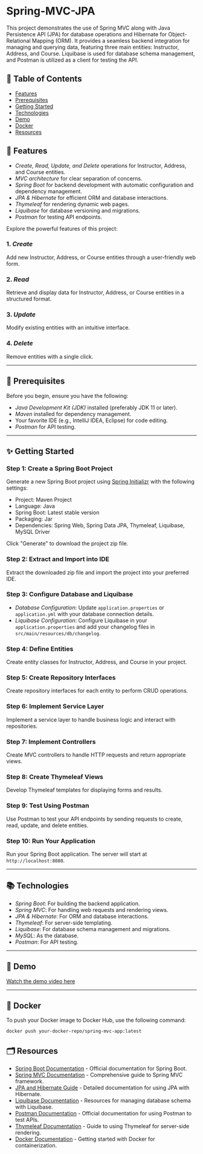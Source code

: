 # Spring-MVC-JPA

This project demonstrates the use of Spring MVC along with Java Persistence API (JPA) for database operations and Hibernate for Object-Relational Mapping (ORM). It provides a seamless backend integration for managing and querying data, featuring three main entities: Instructor, Address, and Course. Liquibase is used for database schema management, and Postman is utilized as a client for testing the API.

## 📝 Table of Contents
- [Features](#features)
- [Prerequisites](#prerequisites)
- [Getting Started](#getting-started)
- [Technologies](#technologies)
- [Demo](#demo)
- [Docker](#docker)
- [Resources](#resources)

## 🚀 Features

- *Create, Read, Update, and Delete* operations for Instructor, Address, and Course entities.
- *MVC architecture* for clear separation of concerns.
- *Spring Boot* for backend development with automatic configuration and dependency management.
- *JPA & Hibernate* for efficient ORM and database interactions.
- *Thymeleaf* for rendering dynamic web pages.
- *Liquibase* for database versioning and migrations.
- *Postman* for testing API endpoints.

Explore the powerful features of this project:

### 1. *Create*

Add new Instructor, Address, or Course entities through a user-friendly web form.

### 2. *Read*

Retrieve and display data for Instructor, Address, or Course entities in a structured format.

### 3. *Update*

Modify existing entities with an intuitive interface.

### 4. *Delete*

Remove entities with a single click.

---

## 📖 Prerequisites

Before you begin, ensure you have the following:

- *Java Development Kit (JDK)* installed (preferably JDK 11 or later).
- *Maven* installed for dependency management.
- Your favorite IDE (e.g., IntelliJ IDEA, Eclipse) for code editing.
- *Postman* for API testing.

---

## ✨ Getting Started

### Step 1: Create a Spring Boot Project

Generate a new Spring Boot project using [Spring Initializr](https://start.spring.io/) with the following settings:

- Project: Maven Project
- Language: Java
- Spring Boot: Latest stable version
- Packaging: Jar
- Dependencies: Spring Web, Spring Data JPA, Thymeleaf, Liquibase, MySQL Driver

Click "Generate" to download the project zip file.

### Step 2: Extract and Import into IDE

Extract the downloaded zip file and import the project into your preferred IDE.

### Step 3: Configure Database and Liquibase

- *Database Configuration*: Update `application.properties` or `application.yml` with your database connection details.
- *Liquibase Configuration*: Configure Liquibase in your `application.properties` and add your changelog files in `src/main/resources/db/changelog`.

### Step 4: Define Entities

Create entity classes for Instructor, Address, and Course in your project.

### Step 5: Create Repository Interfaces

Create repository interfaces for each entity to perform CRUD operations.

### Step 6: Implement Service Layer

Implement a service layer to handle business logic and interact with repositories.

### Step 7: Implement Controllers

Create MVC controllers to handle HTTP requests and return appropriate views.

### Step 8: Create Thymeleaf Views

Develop Thymeleaf templates for displaying forms and results.

### Step 9: Test Using Postman

Use Postman to test your API endpoints by sending requests to create, read, update, and delete entities.

### Step 10: Run Your Application

Run your Spring Boot application. The server will start at `http://localhost:8080`.

---

## 📚 Technologies

- *Spring Boot*: For building the backend application.
- *Spring MVC*: For handling web requests and rendering views.
- *JPA & Hibernate*: For ORM and database interactions.
- *Thymeleaf*: For server-side templating.
- *Liquibase*: For database schema management and migrations.
- *MySQL*: As the database.
- *Postman*: For API testing.

---

## 🎥 Demo

[Watch the demo video here](https://drive.google.com/drive/folders/1cQkyXQUHpSO7XV-EUS8uM8-wmAYQZUMe)

---

## 🐳 Docker

To push your Docker image to Docker Hub, use the following command:

```bash
docker push your-docker-repo/spring-mvc-app:latest
```
## 🗂 Resources

- [Spring Boot Documentation](https://spring.io/projects/spring-boot) - Official documentation for Spring Boot.
- [Spring MVC Documentation](https://docs.spring.io/spring-framework/docs/current/reference/html/web.html#mvc) - Comprehensive guide to Spring MVC framework.
- [JPA and Hibernate Guide](https://docs.jboss.org/hibernate/orm/current/userguide/html_single/) - Detailed documentation for using JPA with Hibernate.
- [Liquibase Documentation](https://www.liquibase.org/documentation/index.html) - Resources for managing database schema with Liquibase.
- [Postman Documentation](https://learning.postman.com/) - Official documentation for using Postman to test APIs.
- [Thymeleaf Documentation](https://www.thymeleaf.org/documentation.html) - Guide to using Thymeleaf for server-side rendering.
- [Docker Documentation](https://docs.docker.com/get-started/) - Getting started with Docker for containerization.

